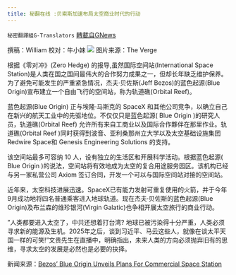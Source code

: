 ```yaml
---
title: 秘翻在线 :贝索斯加速布局太空商业时代的行动
---
```

`秘密翻譯組G-Translators` [轉載自GNews](https://gnews.org/zh-hans/1619907/)

撰稿：William
校对：牛小妹
![](https://assets.gnews.org/wp-content/uploads/2021/10/圖片2.png)
图片来源：The Verge

根据《零对冲》(Zero Hedge) 的报导,虽然国际空间站(International Space Station)是人类在国之国间最伟大的合作努力成果之一，但却长年缺乏维护保养。为了避免可能发生的严重紧急情况，杰夫·贝佐斯(Jeff Bezos)的蓝色起源(Blue Origin)宣布建立一个自由飞行的空间站，称为轨道礁(Orbital Reef)。

蓝色起源(Blue Origin) 正与埃隆·马斯克的 SpaceX 和其他公司竞争，以确立自己在新兴的航天工业中的先驱地位。不仅仅只是蓝色起源( Blue Origin )的研究人员，轨道礁(Orbital Reef) 允许所有来自工商业以及国际合作夥伴在那里作业。轨道礁(Orbital Reef )同时获得到波音、亚利桑那州立大学以及太空基础设施集团Redwire Space和 Genesis Engineering Solutions 的支持。

该空间站最多可容纳 10 人，设有独立的生活区和开展科学活动。根据蓝色起源( Blue Origin )的说法，空间站将有效地成为太空的复合用途服务园区。该机构已经与另一家私营公司 Axiom 签订合同，开发一个可以与国际空间站对接的空间站。

近年来，太空科技进展迅速。SpaceX已有能力发射可重复使用的火箭，并于今年9月成功地将四名普通乘客进入地球轨道。现在杰夫·贝佐斯的蓝色起源(Blue Origin)及布兰森的维珍银河(Virgin Galatic)也争相开展太空旅行的商业行动。

”人类都要进入太空了，中共还想着打台湾? 地球已被污染得十分严重，人类必须寻求新的能源及生机。2025年之后，谈到习近平、马云这些人，就像在谈太平天国一样的可笑!”文贵先生在直播中，明确指出，未来人类的方向必须抛弃旧有的思维，寻求太空的发展是必然也是必要的抉择。

新闻来源：[Bezos’ Blue Origin Unveils Plans For Commercial Space Station](http://Bezos'%20Blue%20Origin%20Unveils%20Plans%20For%20Commercial%20Space%20Station)
